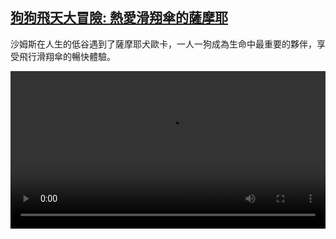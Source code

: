<!--1667724423000-->
[狗狗飛天大冒險: 熱愛滑翔傘的薩摩耶](https://www.dw.com/zh/%E7%8B%97%E7%8B%97%E9%A3%9B%E5%A4%A9%E5%A4%A7%E5%86%92%E9%9A%AA:%20%E7%86%B1%E6%84%9B%E6%BB%91%E7%BF%94%E5%82%98%E7%9A%84%E8%96%A9%E6%91%A9%E8%80%B6/a-63626842)
------

<p>沙姆斯在人生的低谷遇到了薩摩耶犬歐卡，一人一狗成為生命中最重要的夥伴，享受飛行滑翔傘的暢快體驗。</small></p><video src="https://tvdownloaddw-a.akamaihd.net/dwtv_video/flv/vdt_zh/2022/bchi221102_001_ouka_01r_AVC_1280x720.mp4" controls style="width:100%"></video>
